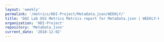 ```yaml
---
layout: 'weekly'
permalink: '/metrics/HDI-Project/MetaData.json/WEEKLY/'
title: 'DAI Lab OSS Metrics Metrics report for MetaData.json | WEEKLY-REPORT-2018-12-02'
organization: 'HDI-Project'
repository: 'MetaData.json'
current_date: '2018-12-02'
---
```

